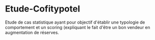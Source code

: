 # Etude-Cofitypotel
Etude de cas statistique ayant pour objectif d'établir une typologie de comportement et un scoring (expliquant le fait d'être un bon vendeur en augmentation de réserves.
